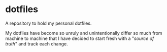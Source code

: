 # dotfiles

A repository to hold my personal dotfiles.

My dotfiles have become so unruly and unintentionally differ so much from machine to machine that I have decided to start fresh with a "_source of truth_" and track each change.

